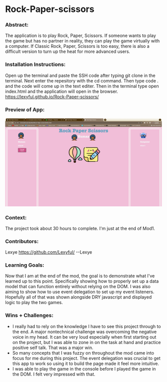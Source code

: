 # Rock-Paper-scissors
### Abstract:
[//]: <> (Briefly describe what you built and its features. What problem is the app solving? How does this application solve that problem?)
The application is to play Rock, Paper, Scissors. If someone wants to play the game but has no partner in reality, they can play the game virtually with a computer. If Classic Rock, Paper, Scissors is too easy, there is also a difficult version to turn up the heat for more advanced users.

### Installation Instructions:
[//]: <> (What steps does a person have to take to get your app cloned down and running?)
Open up the terminal and paste the SSH code after typing git clone in the terminal. Next enter the repesitory with the cd command. Then type code . and the code will come up in the text editer. Then in the terminal type open index.html and the application will open in the browser.
https://lexyful.github.io/Rock-Paper-scissors/


### Preview of App:
[//]: <> (Provide ONE gif or screenshot of your application - choose the "coolest" piece of functionality to show off.)
![Alt Text](rock-paper-scissors.png)

### Context:
[//]: <> (Give some context for the project here. How long did you have to work on it? How far into the Turing program are you?) 
The project took about 30 hours to complete. I'm just at the end of Mod1.
### Contributors:
[//]: <> (Who worked on this application? Link to their GitHubs.)
Lexye https://github.com/Lexyful/ --Lexye


### Learning Goals:
[//]: <> (What were the learning goals of this project? What tech did you work with?)
Now that I am at the end of the mod, the goal is to demonstrate what I've learned up to this point. Specifically showing how to properly set up a data model that can function entirely without relying on the DOM. I was also aiming to show how to use event delegation to set up my event listeners. Hopefully all of that was shown alongside DRY javascript and displayed logic to play the two games.



### Wins + Challenges:
[//]: <> (What are 2-3 wins you have from this project? What were some challenges you faced - and how did you get over them?)
- I really had to rely on the knowledge I have to see this project through to the end. A major nontechnical challenge was overcoming the negative voice in my head. It can be very loud especially when first starting out on the project, but I was able to zone in on the task at hand and practice positive self talk. That was a major win.
- So many concepts that I was fuzzy on throughout the mod came into focus for me during this project. The event delegation was crucial to get this app to work so using it to build the page made it feel more intuitive. 
- I was able to play the game in the console before I played the game in the DOM. I felt very impressed with that.
